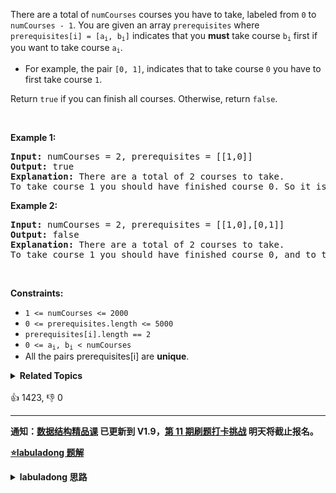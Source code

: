 <p>There are a total of <code>numCourses</code> courses you have to take, labeled from <code>0</code> to <code>numCourses - 1</code>. You are given an array <code>prerequisites</code> where <code>prerequisites[i] = [a<sub>i</sub>, b<sub>i</sub>]</code> indicates that you <strong>must</strong> take course <code>b<sub>i</sub></code> first if you want to take course <code>a<sub>i</sub></code>.</p>

<ul> 
 <li>For example, the pair <code>[0, 1]</code>, indicates that to take course <code>0</code> you have to first take course <code>1</code>.</li> 
</ul>

<p>Return <code>true</code> if you can finish all courses. Otherwise, return <code>false</code>.</p>

<p>&nbsp;</p> 
<p><strong>Example 1:</strong></p>

<pre>
<strong>Input:</strong> numCourses = 2, prerequisites = [[1,0]]
<strong>Output:</strong> true
<strong>Explanation:</strong> There are a total of 2 courses to take. 
To take course 1 you should have finished course 0. So it is possible.
</pre>

<p><strong>Example 2:</strong></p>

<pre>
<strong>Input:</strong> numCourses = 2, prerequisites = [[1,0],[0,1]]
<strong>Output:</strong> false
<strong>Explanation:</strong> There are a total of 2 courses to take. 
To take course 1 you should have finished course 0, and to take course 0 you should also have finished course 1. So it is impossible.
</pre>

<p>&nbsp;</p> 
<p><strong>Constraints:</strong></p>

<ul> 
 <li><code>1 &lt;= numCourses &lt;= 2000</code></li> 
 <li><code>0 &lt;= prerequisites.length &lt;= 5000</code></li> 
 <li><code>prerequisites[i].length == 2</code></li> 
 <li><code>0 &lt;= a<sub>i</sub>, b<sub>i</sub> &lt; numCourses</code></li> 
 <li>All the pairs prerequisites[i] are <strong>unique</strong>.</li> 
</ul>

<details><summary><strong>Related Topics</strong></summary>深度优先搜索 | 广度优先搜索 | 图 | 拓扑排序</details><br>

<div>👍 1423, 👎 0</div>

<div id="labuladong"><hr>

**通知：[数据结构精品课](https://aep.h5.xeknow.com/s/1XJHEO) 已更新到 V1.9，[第 11 期刷题打卡挑战](https://mp.weixin.qq.com/s/eUG2OOzY3k_ZTz-CFvtv5Q) 明天将截止报名。**



<p><strong><a href="https://labuladong.github.io/article?qno=207" target="_blank">⭐️labuladong 题解</a></strong></p>
<details><summary><strong>labuladong 思路</strong></summary>

## 基本思路

> 本文有视频版：[拓扑排序详解及应用](https://www.bilibili.com/video/BV1kW4y1y7Ew)

只要会遍历图结构，就可以判断环了。

利用布尔数组 `onPath`，如果遍历过程中发现下一个即将遍历的节点已经被标记为 true，说明遇到了环（可以联想贪吃蛇咬到自己的场景）。

我给出 DFS 遍历的解法，其实本题也可以用 BFS 算法解决，稍微有些技巧，可以看详细题解。

**详细题解：[环检测及拓扑排序算法](https://labuladong.github.io/article/fname.html?fname=拓扑排序)**

**标签：[图论算法](https://mp.weixin.qq.com/mp/appmsgalbum?__biz=MzAxODQxMDM0Mw==&action=getalbum&album_id=2122000448684457990)，[数据结构](https://mp.weixin.qq.com/mp/appmsgalbum?__biz=MzAxODQxMDM0Mw==&action=getalbum&album_id=1318892385270808576)，环检测**

## 解法代码

```java
class Solution {
    // 记录一次 traverse 递归经过的节点
    boolean[] onPath;
    // 记录遍历过的节点，防止走回头路
    boolean[] visited;
    // 记录图中是否有环
    boolean hasCycle = false;

    public boolean canFinish(int numCourses, int[][] prerequisites) {
        List<Integer>[] graph = buildGraph(numCourses, prerequisites);

        visited = new boolean[numCourses];
        onPath = new boolean[numCourses];

        for (int i = 0; i < numCourses; i++) {
            // 遍历图中的所有节点
            traverse(graph, i);
        }
        // 只要没有循环依赖可以完成所有课程
        return !hasCycle;
    }

    void traverse(List<Integer>[] graph, int s) {
        if (onPath[s]) {
            // 出现环
            hasCycle = true;/**<extend up -150>

![](https://labuladong.github.io/algo/images/拓扑排序/4.jpeg)
*/
        }

        if (visited[s] || hasCycle) {
            // 如果已经找到了环，也不用再遍历了
            return;
        }
        // 前序遍历代码位置
        visited[s] = true;
        onPath[s] = true;
        for (int t : graph[s]) {
            traverse(graph, t);
        }
        // 后序遍历代码位置
        onPath[s] = false;
    }

    List<Integer>[] buildGraph(int numCourses, int[][] prerequisites) {
        // 图中共有 numCourses 个节点
        List<Integer>[] graph = new LinkedList[numCourses];
        for (int i = 0; i < numCourses; i++) {
            graph[i] = new LinkedList<>();
        }
        for (int[] edge : prerequisites) {
            int from = edge[1];
            int to = edge[0];
            // 修完课程 from 才能修课程 to
            // 在图中添加一条从 from 指向 to 的有向边
            graph[from].add(to);
        }
        return graph;
    }
}
```

**类似题目**：
  - [210. 课程表 II 🟠](/problems/course-schedule-ii)
  - [剑指 Offer II 113. 课程顺序 🟠](/problems/QA2IGt)

</details>
</div>



